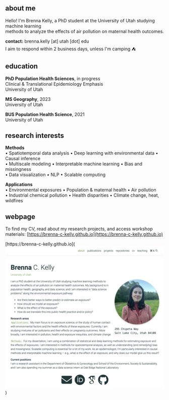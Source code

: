## about me
Hello! I'm Brenna Kelly, a PhD student at the University of Utah studying machine learning  
methods to analyze the effects of air pollution on maternal health outcomes.

**contact:** brenna.kelly [at] utah [dot] edu  
I aim to respond within 2 business days, unless I'm camping &#9978;

## education
**PhD Population Health Sciences**, in progress  
Clinical & Translational Epidemiology Emphasis  
University of Utah

**MS Geography**, 2023  
University of Utah  

**BUS Population Health Science**, 2021  
University of Utah  

## research interests  
**Methods**  
•	Spatiotemporal data analysis • Deep learning with environmental data • Causal inference  
•	Multiscale modeling • Interpretable machine learning • Bias and missingness  
•	Data visualization • NLP • Scalable computing  

**Applications**  
•	Environmental exposures • Population & maternal health • Air pollution  
•	Industrial chemical pollution • Health disparities • Climate change, heat, wildfires

## webpage
To find my CV, read about my research projects, and access workshop materials:
[https://brenna-c-kelly.github.io](https://brenna-c-kelly.github.io)
<p align="left">
[https://brenna-c-kelly.github.io](<img src="assets/img/webpage.png" width=600>)
</p>

